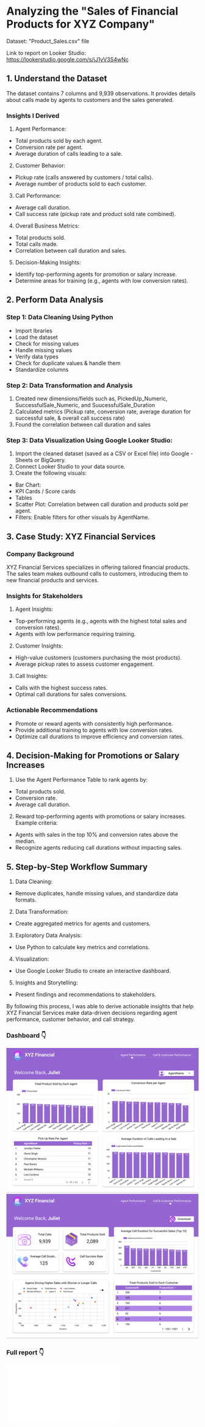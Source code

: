 # Analyzing the "Sales of Financial Products for XYZ Company" 

Dataset: "Product_Sales.csv" file

Link to report on Looker Studio: https://lookerstudio.google.com/s/jJ1yV3S4wNc

## 1. Understand the Dataset
The dataset contains 7 columns and 9,939 observations. It provides details about calls made by agents to customers and the sales generated.

### Insights I Derived

1. Agent Performance:
- Total products sold by each agent.
- Conversion rate per agent.
- Average duration of calls leading to a sale.

2. Customer Behavior:
- Pickup rate (calls answered by customers / total calls).
- Average number of products sold to each customer.

3. Call Performance:
- Average call duration.
- Call success rate (pickup rate and product sold rate combined).

4. Overall Business Metrics:
- Total products sold.
- Total calls made.
- Correlation between call duration and sales.

5. Decision-Making Insights:
- Identify top-performing agents for promotion or salary increase.
- Determine areas for training (e.g., agents with low conversion rates).


## 2. Perform Data Analysis
### Step 1: Data Cleaning Using Python
- Import lbraries
- Load the dataset
- Check for missing values
- Handle missing values
- Verify data types
- Check for duplicate values & handle them
- Standardize columns

### Step 2: Data Transformation and Analysis
1. Created new dimensions/fields such as, PickedUp_Numeric, SuccessfulSale_Numeric, and SuucessfulSale_Duration
2. Calculated metrics (Pickup rate, conversion rate, average duration for successful sale, & overall call success rate)
3. Found the correlation between call duration and sales

### Step 3: Data Visualization Using Google Looker Studio:
1. Import the cleaned dataset (saved as a CSV or Excel file) into Google - Sheets or BigQuery.
2. Connect Looker Studio to your data source.
3. Create the following visuals:
- Bar Chart: 
- KPI Cards / Score cards
- Tables
- Scatter Plot: Correlation between call duration and products sold per agent.
- Filters: Enable filters for other visuals by AgentName.


## 3. Case Study: XYZ Financial Services
### Company Background
XYZ Financial Services specializes in offering tailored financial products. The sales team makes outbound calls to customers, introducing them to new financial products and services.

### Insights for Stakeholders
1. Agent Insights:
- Top-performing agents (e.g., agents with the highest total sales and conversion rates).
- Agents with low performance requiring training.

2. Customer Insights:
- High-value customers (customers purchasing the most products).
- Average pickup rates to assess customer engagement.

3. Call Insights:
- Calls with the highest success rates.
- Optimal call durations for sales conversions.

### Actionable Recommendations
- Promote or reward agents with consistently high performance.
- Provide additional training to agents with low conversion rates.
- Optimize call durations to improve efficiency and conversion rates.


## 4. Decision-Making for Promotions or Salary Increases
1. Use the Agent Performance Table to rank agents by:
- Total products sold.
- Conversion rate.
- Average call duration.

2. Reward top-performing agents with promotions or salary increases.
Example criteria:
- Agents with sales in the top 10% and conversion rates above the median.
- Recognize agents reducing call durations without impacting sales.


## 5. Step-by-Step Workflow Summary
1. Data Cleaning:
- Remove duplicates, handle missing values, and standardize data formats.

2. Data Transformation:
- Create aggregated metrics for agents and customers.

3. Exploratory Data Analysis:
- Use Python to calculate key metrics and correlations.

4. Visualization:
- Use Google Looker Studio to create an interactive dashboard.

5. Insights and Storytelling:
- Present findings and recommendations to stakeholders.

By following this process, I was able to derive actionable insights that help XYZ Financial Services make data-driven decisions regarding agent performance, customer behavior, and call strategy.


### Dashboard 👇
![Interactive Sales Performance Dashboard Page 1](XYZ-dashboard-1.png) 
![Interactive Sales Performance Dashboard Page 2](XYZ-dashboard.png) 


### Full report 👇
![XYZ Financial Sales Report Analysis ](XYZ_Financial_Services__Sales_Performance_Analysis.pdf)